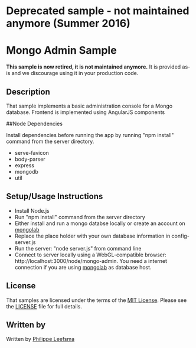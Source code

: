# Deprecated sample - not maintained anymore (Summer 2016)

# Mongo Admin Sample

**This sample is now retired, it is not maintained anymore.** It is provided as-is and we discourage using it in your production code. 

## Description


That sample implements a basic administration console for a Mongo database. Frontend is implemented using AngularJS components

##Node Dependencies

Install dependencies before running the app by running "npm install" command from the server directory.
 -  serve-favicon
 - body-parser
 - express
 - mongodb
 - util

## Setup/Usage Instructions

* Install Node.js
* Run "npm install" command from the server directory
* Either install and run a mongo databse locally or create an account on [mongolab](https://mongolab.com/)
* Replace the place holder with your own database information in config-server.js
* Run the server: "node server.js" from command line
* Connect to server locally using a WebGL-compatible browser: http://localhost:3000/node/mongo-admin. You need a internet connection if you are using [mongolab](https://mongolab.com/) as database host.

## License

That samples are licensed under the terms of the [MIT License](http://opensource.org/licenses/MIT). Please see the [LICENSE](LICENSE) file for full details.

## Written by 

Written by [Philippe Leefsma](http://adndevblog.typepad.com/cloud_and_mobile/philippe-leefsma.html)

